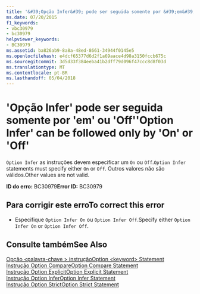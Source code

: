 ```yaml
---
title: '&#39;Opção Infer&#39; pode ser seguida somente por &#39;em&#39; ou &#39;Off&#39;'
ms.date: 07/20/2015
f1_keywords:
- vbc30979
- bc30979
helpviewer_keywords:
- BC30979
ms.assetid: ba826ab9-8a8a-48ed-8661-34944f0145e5
ms.openlocfilehash: e4dcf65377d6d2f1a69aace4d98a3150fccb675c
ms.sourcegitcommit: 3d5d33f384eeba41b2dff79d096f47ccc8d8f03d
ms.translationtype: MT
ms.contentlocale: pt-BR
ms.lasthandoff: 05/04/2018
---
```

# <a name="39option-infer39-can-be-followed-only-by-39on39-or-39off39"></a><span data-ttu-id="e0bec-102">&#39;Opção Infer&#39; pode ser seguida somente por &#39;em&#39; ou &#39;Off&#39;</span><span class="sxs-lookup"><span data-stu-id="e0bec-102">&#39;Option Infer&#39; can be followed only by &#39;On&#39; or &#39;Off&#39;</span></span>
<span data-ttu-id="e0bec-103">`Option Infer` as instruções devem especificar um `On` ou `Off`.</span><span class="sxs-lookup"><span data-stu-id="e0bec-103">`Option Infer` statements must specify either `On` or `Off`.</span></span> <span data-ttu-id="e0bec-104">Outros valores não são válidos.</span><span class="sxs-lookup"><span data-stu-id="e0bec-104">Other values are not valid.</span></span>  
  
 <span data-ttu-id="e0bec-105">**ID do erro:** BC30979</span><span class="sxs-lookup"><span data-stu-id="e0bec-105">**Error ID:** BC30979</span></span>  
  
## <a name="to-correct-this-error"></a><span data-ttu-id="e0bec-106">Para corrigir este erro</span><span class="sxs-lookup"><span data-stu-id="e0bec-106">To correct this error</span></span>  
  
-   <span data-ttu-id="e0bec-107">Especifique `Option Infer On` ou `Option Infer Off`.</span><span class="sxs-lookup"><span data-stu-id="e0bec-107">Specify either `Option Infer On` or `Option Infer Off`.</span></span>  
  
## <a name="see-also"></a><span data-ttu-id="e0bec-108">Consulte também</span><span class="sxs-lookup"><span data-stu-id="e0bec-108">See Also</span></span>  
 [<span data-ttu-id="e0bec-109">Opção \<palavra-chave > instrução</span><span class="sxs-lookup"><span data-stu-id="e0bec-109">Option \<keyword> Statement</span></span>](../../visual-basic/language-reference/statements/option-keyword-statement.md)  
 [<span data-ttu-id="e0bec-110">Instrução Option Compare</span><span class="sxs-lookup"><span data-stu-id="e0bec-110">Option Compare Statement</span></span>](../../visual-basic/language-reference/statements/option-compare-statement.md)  
 [<span data-ttu-id="e0bec-111">Instrução Option Explicit</span><span class="sxs-lookup"><span data-stu-id="e0bec-111">Option Explicit Statement</span></span>](../../visual-basic/language-reference/statements/option-explicit-statement.md)  
 [<span data-ttu-id="e0bec-112">Instrução Option Infer</span><span class="sxs-lookup"><span data-stu-id="e0bec-112">Option Infer Statement</span></span>](../../visual-basic/language-reference/statements/option-infer-statement.md)  
 [<span data-ttu-id="e0bec-113">Instrução Option Strict</span><span class="sxs-lookup"><span data-stu-id="e0bec-113">Option Strict Statement</span></span>](../../visual-basic/language-reference/statements/option-strict-statement.md)
